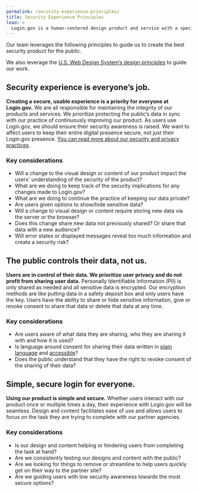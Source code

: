```yaml
---
permalink: /security-experience-principles/
title: Security Experience Principles
lead: >
  Login.gov is a human-centered design product and service with a specific focus on creating an optimal security experience for the public.
---
```


Our team leverages the following principles to guide us to create the best security product for the public.

We also leverage the [U.S. Web Design System’s design principles](https://designsystem.digital.gov/design-principles/) to guide our work.

## Security experience is everyone’s job.

**Creating a secure, usable experience is a priority for everyone at Login.gov.** We are all responsible for maintaining the integrity of our products and services. We prioritize protecting the public’s data in sync with our practice of continuously improving our product. As users use Login.gov, we should ensure their security awareness is raised. We want to affect users to keep their entire digital presence secure, not just their Login.gov presence. [You can read more about our security and privacy practices](https://login.gov/policy/our-security-practices/).

### Key considerations

- Will a change to the visual design or content of our product impact the users' understanding of the security of the product?
- What are we doing to keep track of the security implications for any changes made to Login.gov?
- What are we doing to continue the practice of keeping our data private?
- Are users given options to show/hide sensitive data?
- Will a change to visual design or content require storing new data via the server or the browser?
- Does this change share new data not previously shared? Or share that data with a new audience?
- Will error states or displayed messages reveal too much information and create a security risk?

## The public controls their data, not us.

**Users are in control of their data. We prioritize user privacy and do not profit from sharing user data.** Personally Identifiable Information (PII) is only shared as needed and all sensitive data is encrypted. Our encryption methods are like putting data in a safety deposit box and only users have the key. Users  have the ability to share or hide sensitive information, give or revoke consent to share that data or delete that data at any time.

### Key considerations

- Are users aware of what data they are sharing, who they are sharing it with and how it is used?
- Is language around consent for sharing their data written in [plain language](https://www.plainlanguage.gov/) and [accessible](https://login.gov/accessibility/)?
- Does the public understand that they have the right to revoke consent of the sharing of their data?

## Simple, secure login for everyone.

**Using our product is simple and secure.** Whether users interact with our product once or multiple times a day, their experience with Login.gov will be seamless. Design and content facilitates ease of use and allows users to focus on the task they are trying to complete with our partner agencies.

### Key considerations

- Is our design and content helping or hindering users from completing the task at hand?
- Are we consistently testing our designs and content with the public?
- Are we looking for things to remove or streamline to help users quickly get on their way to the partner site?
- Are we guiding users with low security awareness towards the most secure options?
